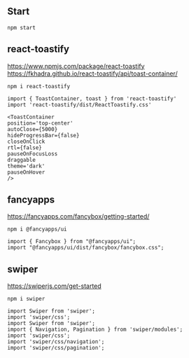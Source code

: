 ## Start

```
npm start
```

## react-toastify

https://www.npmjs.com/package/react-toastify
https://fkhadra.github.io/react-toastify/api/toast-container/

```
npm i react-toastify
```

```
import { ToastContainer, toast } from 'react-toastify'
import 'react-toastify/dist/ReactToastify.css'
```

```
<ToastContainer
position='top-center'
autoClose={5000}
hideProgressBar={false}
closeOnClick
rtl={false}
pauseOnFocusLoss
draggable
theme='dark'
pauseOnHover
/>
```

## fancyapps

https://fancyapps.com/fancybox/getting-started/

```
npm i @fancyapps/ui
```

```
import { Fancybox } from "@fancyapps/ui";
import "@fancyapps/ui/dist/fancybox/fancybox.css";
```

## swiper

https://swiperjs.com/get-started

```
npm i swiper
```

```
import Swiper from 'swiper';
import 'swiper/css';
import Swiper from 'swiper';
import { Navigation, Pagination } from 'swiper/modules';
import 'swiper/css';
import 'swiper/css/navigation';
import 'swiper/css/pagination';
```
